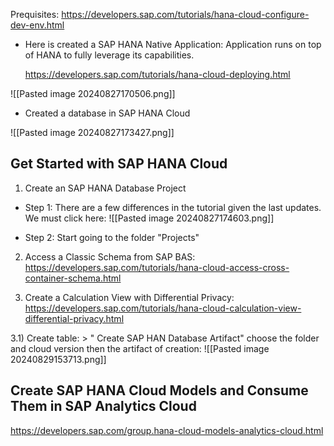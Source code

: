 Prequisites: 
	https://developers.sap.com/tutorials/hana-cloud-configure-dev-env.html
+ Here is created a SAP HANA Native Application: Application runs on top of HANA to fully leverage its capabilities. 

	https://developers.sap.com/tutorials/hana-cloud-deploying.html
	
![[Pasted image 20240827170506.png]]

+ Created a database in SAP HANA Cloud 

![[Pasted image 20240827173427.png]]

## Get Started with SAP HANA Cloud 

1) Create an SAP HANA Database Project
+ Step 1: There are a few differences in the tutorial given the last updates. We must click here:
![[Pasted image 20240827174603.png]]

+ Step 2: Start going to the folder "Projects"

2) Access a Classic Schema from SAP BAS: https://developers.sap.com/tutorials/hana-cloud-access-cross-container-schema.html

3) Create a Calculation View with Differential Privacy: https://developers.sap.com/tutorials/hana-cloud-calculation-view-differential-privacy.html

3.1) Create table: 
	> " Create SAP HAN Database Artifact"
	choose the folder and cloud version then the artifact of creation:
	![[Pasted image 20240829153713.png]]


## Create SAP HANA Cloud Models and Consume Them in SAP Analytics Cloud 

https://developers.sap.com/group.hana-cloud-models-analytics-cloud.html

